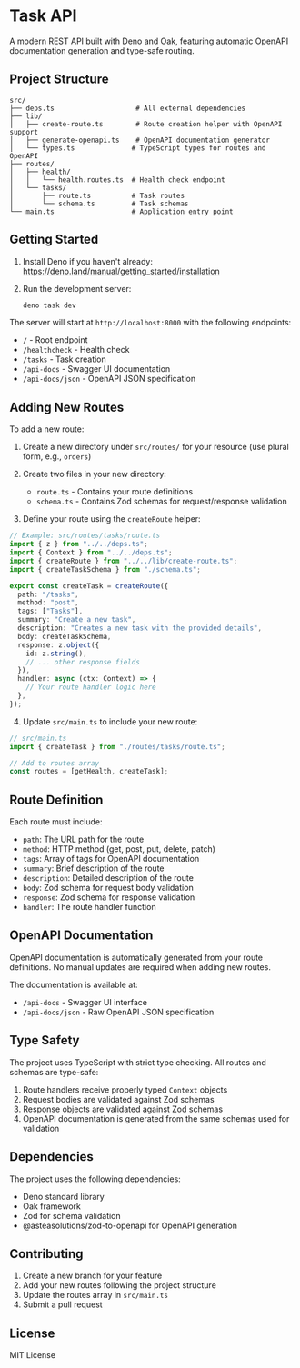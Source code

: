 # Task API

A modern REST API built with Deno and Oak, featuring automatic OpenAPI documentation generation and type-safe routing.

## Project Structure

```
src/
├── deps.ts                    # All external dependencies
├── lib/
│   ├── create-route.ts        # Route creation helper with OpenAPI support
│   ├── generate-openapi.ts    # OpenAPI documentation generator
│   └── types.ts              # TypeScript types for routes and OpenAPI
├── routes/
│   ├── health/
│   │   └── health.routes.ts  # Health check endpoint
│   └── tasks/
│       ├── route.ts          # Task routes
│       └── schema.ts         # Task schemas
└── main.ts                   # Application entry point
```

## Getting Started

1. Install Deno if you haven't already: https://deno.land/manual/getting_started/installation

2. Run the development server:
   ```bash
   deno task dev
   ```

The server will start at `http://localhost:8000` with the following endpoints:
- `/` - Root endpoint
- `/healthcheck` - Health check
- `/tasks` - Task creation
- `/api-docs` - Swagger UI documentation
- `/api-docs/json` - OpenAPI JSON specification

## Adding New Routes

To add a new route:

1. Create a new directory under `src/routes/` for your resource (use plural form, e.g., `orders`)

2. Create two files in your new directory:
   - `route.ts` - Contains your route definitions
   - `schema.ts` - Contains Zod schemas for request/response validation

3. Define your route using the `createRoute` helper:

```typescript
// Example: src/routes/tasks/route.ts
import { z } from "../../deps.ts";
import { Context } from "../../deps.ts";
import { createRoute } from "../../lib/create-route.ts";
import { createTaskSchema } from "./schema.ts";

export const createTask = createRoute({
  path: "/tasks",
  method: "post",
  tags: ["Tasks"],
  summary: "Create a new task",
  description: "Creates a new task with the provided details",
  body: createTaskSchema,
  response: z.object({
    id: z.string(),
    // ... other response fields
  }),
  handler: async (ctx: Context) => {
    // Your route handler logic here
  },
});
```

4. Update `src/main.ts` to include your new route:

```typescript
// src/main.ts
import { createTask } from "./routes/tasks/route.ts";

// Add to routes array
const routes = [getHealth, createTask];
```

## Route Definition

Each route must include:
- `path`: The URL path for the route
- `method`: HTTP method (get, post, put, delete, patch)
- `tags`: Array of tags for OpenAPI documentation
- `summary`: Brief description of the route
- `description`: Detailed description of the route
- `body`: Zod schema for request body validation
- `response`: Zod schema for response validation
- `handler`: The route handler function

## OpenAPI Documentation

OpenAPI documentation is automatically generated from your route definitions. No manual updates are required when adding new routes.

The documentation is available at:
- `/api-docs` - Swagger UI interface
- `/api-docs/json` - Raw OpenAPI JSON specification

## Type Safety

The project uses TypeScript with strict type checking. All routes and schemas are type-safe:

1. Route handlers receive properly typed `Context` objects
2. Request bodies are validated against Zod schemas
3. Response objects are validated against Zod schemas
4. OpenAPI documentation is generated from the same schemas used for validation

## Dependencies

The project uses the following dependencies:
- Deno standard library
- Oak framework
- Zod for schema validation
- @asteasolutions/zod-to-openapi for OpenAPI generation

## Contributing

1. Create a new branch for your feature
2. Add your new routes following the project structure
3. Update the routes array in `src/main.ts`
4. Submit a pull request

## License

MIT License
